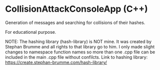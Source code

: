# CollisionAttackConsoleApp (C++)
Generation of messages and searching for collisions of their hashes.

For educational purpose.

NOTE: The hashing library (hash-library) is NOT mine. It was created by Stephan Brumme and all rights to that library go to him. I only made slight changes to namespace function names so more than one .cpp file can be included in the main .cpp file without confilcts.
Link to hashing library: https://create.stephan-brumme.com/hash-library/

